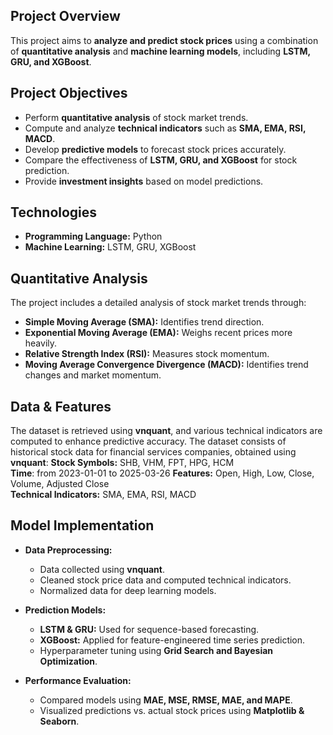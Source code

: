 ## Project Overview
This project aims to **analyze and predict stock prices** using a combination of **quantitative analysis** and **machine learning models**, including **LSTM, GRU, and XGBoost**. 

## Project Objectives
- Perform **quantitative analysis** of stock market trends.
- Compute and analyze **technical indicators** such as **SMA, EMA, RSI, MACD**.
- Develop **predictive models** to forecast stock prices accurately.
- Compare the effectiveness of **LSTM, GRU, and XGBoost** for stock prediction.
- Provide **investment insights** based on model predictions.

## Technologies
- **Programming Language:** Python
- **Machine Learning:** LSTM, GRU, XGBoost

## Quantitative Analysis
The project includes a detailed analysis of stock market trends through:
- **Simple Moving Average (SMA):** Identifies trend direction.
- **Exponential Moving Average (EMA):** Weighs recent prices more heavily.
- **Relative Strength Index (RSI):** Measures stock momentum.
- **Moving Average Convergence Divergence (MACD):** Identifies trend changes and market momentum.

## Data & Features
The dataset is retrieved using **vnquant**, and various technical indicators are computed to enhance predictive accuracy. The dataset consists of historical stock data for financial services companies, obtained using **vnquant**:
**Stock Symbols:** SHB, VHM, FPT, HPG, HCM  
**Time**: from 2023-01-01 to 2025-03-26
**Features:** Open, High, Low, Close, Volume, Adjusted Close  
**Technical Indicators:** SMA, EMA, RSI, MACD  

## Model Implementation
- **Data Preprocessing:**
  - Data collected using **vnquant**.
  - Cleaned stock price data and computed technical indicators.
  - Normalized data for deep learning models.

- **Prediction Models:**
  - **LSTM & GRU:** Used for sequence-based forecasting.
  - **XGBoost:** Applied for feature-engineered time series prediction.
  - Hyperparameter tuning using **Grid Search and Bayesian Optimization**.

- **Performance Evaluation:**
  - Compared models using **MAE, MSE, RMSE, MAE, and MAPE**.
  - Visualized predictions vs. actual stock prices using **Matplotlib & Seaborn**.
